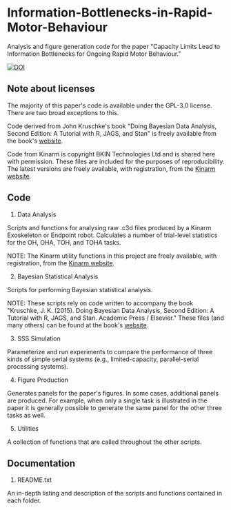 # Information-Bottlenecks-in-Rapid-Motor-Behaviour
Analysis and figure generation code for the paper "Capacity Limits Lead to Information Bottlenecks for Ongoing Rapid Motor Behaviour."

[![DOI](https://zenodo.org/badge/DOI/10.5281/zenodo.6326269.svg)](https://doi.org/10.5281/zenodo.6326269)

## Note about licenses

The majority of this paper's code is available under the GPL-3.0 license. There are two broad exceptions to this.

Code derived from John Kruschke's book "Doing Bayesian Data Analysis, Second Edition: A Tutorial with R, JAGS, and Stan" is freely available from the book's [website](https://sites.google.com/site/doingbayesiandataanalysis/software-installation).

Code from Kinarm is copyright BKIN Technologies Ltd and is shared here with permission. These files are included for the purposes of reproducibility. The latest versions are freely available, with registration, from the [Kinarm website](https://kinarm.com/support/software-downloads/).

## Code

1. Data Analysis

Scripts and functions for analysing raw .c3d files produced by a Kinarm Exoskeleton or Endpoint robot. Calculates a number of trial-level statistics for the OH, OHA, TOH, and TOHA tasks.

NOTE: The Kinarm utility functions in this project are freely available, with registration, from the [Kinarm website](https://kinarm.com/support/software-downloads/).

2. Bayesian Statistical Analysis

Scripts for performing Bayesian statistical analysis.

NOTE: These scripts rely on code written to accompany the book "Kruschke, J. K. (2015). Doing Bayesian Data Analysis, Second Edition: A Tutorial with R, JAGS, and Stan. Academic Press / Elsevier." These files (and many others) can be found at the book's [website](https://sites.google.com/site/doingbayesiandataanalysis/software-installation).

3. SSS Simulation

Parameterize and run experiments to compare the performance of three kinds of simple serial systems (e.g., limited-capacity, parallel-serial processing systems).

4. Figure Production

Generates panels for the paper's figures. In some cases, additional panels are produced. For example, when only a single task is illustrated in the paper it is generally possible to generate the same panel for the other three tasks as well.

5. Utilities

A collection of functions that are called throughout the other scripts.

## Documentation

1. README.txt

An in-depth listing and description of the scripts and functions contained in each folder.
